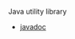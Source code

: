 Java utility library

 - [javadoc][1]


[1]: http://bjarneh.github.com/libb/doc/index.html "libb doc"
